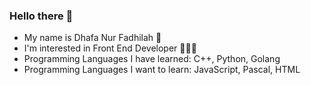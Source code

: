 ### Hello there 👋

- My name is Dhafa Nur Fadhilah 🙂
- I'm interested in Front End Developer 🧑🏻‍💻
- Programming Languages I have learned: C++, Python, Golang
- Programming Languages I want to learn: JavaScript, Pascal, HTML
